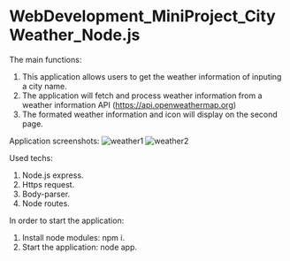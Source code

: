 # WebDevelopment_MiniProject_CityWeather_Node.js

The main functions:
  1. This application allows users to get the weather information of inputing a city name.
  2. The application will fetch and process weather information from a weather information API (https://api.openweathermap.org)
  3. The formated weather information and icon will display on the second page.

Application screenshots:
![weather1](https://user-images.githubusercontent.com/93168873/211501277-21c381a7-d6b1-4eb7-88af-1d3541598679.jpg)
![weather2](https://user-images.githubusercontent.com/93168873/211501284-fd03b4d9-85ff-456b-a56f-914097834344.jpg)

Used techs:
  1. Node.js express.
  2. Https request.
  3. Body-parser.
  4. Node routes.
  
In order to start the application:
  1. Install node modules: npm i.
  2. Start the application: node app.
